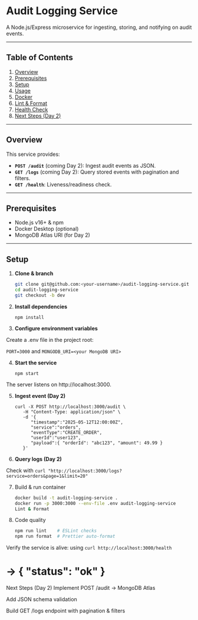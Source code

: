 # Audit Logging Service

A Node.js/Express microservice for ingesting, storing, and notifying on audit events.

---

## Table of Contents
1. [Overview](#overview)  
2. [Prerequisites](#prerequisites)  
3. [Setup](#setup)  
4. [Usage](#usage)  
5. [Docker](#docker)  
6. [Lint & Format](#lint--format)  
7. [Health Check](#health-check)  
8. [Next Steps (Day 2)](#next-steps-day-2)

---

## Overview

This service provides:

- **`POST /audit`** (coming Day 2): Ingest audit events as JSON.  
- **`GET /logs`** (coming Day 2): Query stored events with pagination and filters.  
- **`GET /health`**: Liveness/readiness check.

---

## Prerequisites

- Node.js v16+ & npm  
- Docker Desktop (optional)  
- MongoDB Atlas URI (for Day 2)

---

## Setup

1. **Clone & branch**
   ```bash
   git clone git@github.com:<your-username>/audit-logging-service.git
   cd audit-logging-service
   git checkout -b dev
   ```

2. **Install dependencies**
   
   `npm install`


3. **Configure environment variables**

Create a .env file in the project root:
   
   `PORT=3000` and `MONGODB_URI=<your MongoDB URI>`

4. **Start the service**

   `npm start`

The server listens on http://localhost:3000.


5. **Ingest event (Day 2)**

   ```curl
   curl -X POST http://localhost:3000/audit \
      -H "Content-Type: application/json" \
      -d '{
         "timestamp":"2025-05-12T12:00:00Z",
         "service":"orders",
         "eventType":"CREATE_ORDER",
         "userId":"user123",
         "payload":{ "orderId": "abc123", "amount": 49.99 }
      }'

6. **Query logs (Day 2)**

Check with `curl "http://localhost:3000/logs?service=orders&page=1&limit=20"`

7. Build & run container

   ```bash
   docker build -t audit-logging-service .
   docker run -p 3000:3000 --env-file .env audit-logging-service
   Lint & Format

8. Code quality

   ```bash
   npm run lint    # ESLint checks
   npm run format  # Prettier auto-format

Verify the service is alive: using `curl http://localhost:3000/health`
# → { "status": "ok" }
Next Steps (Day 2)
Implement POST /audit → MongoDB Atlas

Add JSON schema validation

Build GET /logs endpoint with pagination & filters
